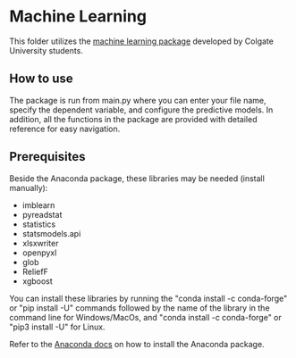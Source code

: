 # Machine Learning

This folder utilizes the [machine learning package](https://github.com/Ziad-Attia/Machine-Learning-Package) developed by Colgate University students.

## How to use

The package is run from main.py where you can enter your file name, specify the dependent variable, and configure the predictive models. 
In addition, all the functions in the package are provided with detailed reference for easy navigation.

## Prerequisites
Beside the Anaconda package, these libraries may be needed (install manually):
* imblearn
* pyreadstat
* statistics
* statsmodels.api
* xlsxwriter
* openpyxl
* glob
* ReliefF
* xgboost

You can install these libraries by running the "conda install -c conda-forge" or "pip install -U" commands followed by the name of the library in the command line for Windows/MacOs, and "conda install -c conda-forge" or "pip3 install -U" for Linux.

Refer to the [Anaconda docs](https://docs.anaconda.com/anaconda/install/) on how to install the Anaconda package.
